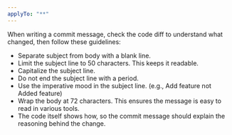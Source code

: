 ```yaml
---
applyTo: "**"
---
```


When writing a commit message,
check the code diff to understand what changed,
then follow these guidelines:

-   Separate subject from body with a blank line.
-   Limit the subject line to 50 characters. This keeps it readable.
-   Capitalize the subject line.
-   Do not end the subject line with a period.
-   Use the imperative mood in the subject line. (e.g., Add feature not Added feature)
-   Wrap the body at 72 characters. This ensures the message is easy to read in various tools.
-   The code itself shows how, so the commit message should explain the reasoning behind the change.
